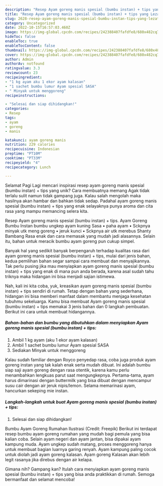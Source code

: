 ```yaml
---
description: "Resep Ayam goreng manis spesial (bumbu instan) + tips yang Lezat Sekali, Mengugah Selera"
title: "Resep Ayam goreng manis spesial (bumbu instan) + tips yang Lezat Sekali, Mengugah Selera"
slug: 2628-resep-ayam-goreng-manis-spesial-bumbu-instan-tips-yang-lezat-sekali-mengugah-selera
category: Uncategorized
date: 2022-10-15T16:57:03.460Z
image: https://img-global.cpcdn.com/recipes/242388407fafdfe8/680x482cq70/ayam-goreng-manis-spesial-bumbu-instan-tips-foto-resep-utama.jpg
hideToc: false
enableToc: true
enableTocContent: false
thumbnail: https://img-global.cpcdn.com/recipes/242388407fafdfe8/680x482cq70/ayam-goreng-manis-spesial-bumbu-instan-tips-foto-resep-utama.jpg
cover: https://img-global.cpcdn.com/recipes/242388407fafdfe8/680x482cq70/ayam-goreng-manis-spesial-bumbu-instan-tips-foto-resep-utama.jpg
author: Admin
authorAv: notfound
ratingvalue: 3.3
reviewcount: 23
recipeingredient:
- "1 kg ayam aku 1 ekor ayam kalasan"
- "1 sachet bumbu lumur Ayam spesial SASA"
- " Minyak untuk menggoreng"
recipeinstructions:

- "Selesai dan siap dihidangkan!"
categories:
- Resep
tags:
- ayam
- goreng
- manis

katakunci: ayam goreng manis 
nutrition: 229 calories
recipecuisine: Indonesian
preptime: "PT10M"
cooktime: "PT33M"
recipeyield: "4"
recipecategory: Lunch

---
```



Selamat Pagi Lagi mencari inspirasi resep ayam goreng manis spesial (bumbu instan) + tips yang unik? Cara membuatnya memang Agak tidak terlalu sulit namun tidak gampang juga. Kalau salah mengolah maka hasilnya akan hambar dan bahkan tidak sedap. Padahal ayam goreng manis spesial (bumbu instan) + tips yang enak selayaknya punya aroma dan cita rasa yang mampu memancing selera kita.


Resep Ayam goreng manis spesial (bumbu instan) + tips. Ayam Goreng Bumbu Instan bumbu ungkep ayam kuning Sasa • paha ayam • Sckpnya minyak utk meng goreng • jeruk kunci • Sckpnya air utk merebus Shanty Bambang Rasa enak dan cara memasak yang mudah jadi alasannya. Selain itu, bahan untuk meracik bumbu ayam goreng pun cukup simpel.

Banyak hal yang sedikit banyak berpengaruh terhadap kualitas rasa dari ayam goreng manis spesial (bumbu instan) + tips, mulai dari jenis bahan, kedua pemilihan bahan segar sampai cara membuat dan menyajikannya. Tak perlu pusing jika mau menyiapkan ayam goreng manis spesial (bumbu instan) + tips yang enak di mana pun anda berada, karena asal sudah tahu triknya maka hidangan ini bisa menjadi sajian istimewa.


Nah, kali ini kita coba, yuk, kreasikan ayam goreng manis spesial (bumbu instan) + tips sendiri di rumah. Tetap dengan bahan yang sederhana, hidangan ini bisa memberi manfaat dalam membantu menjaga kesehatan tubuhmu sekeluarga. Kamu bisa membuat Ayam goreng manis spesial (bumbu instan) + tips memakai 3 jenis bahan dan 0 langkah pembuatan. Berikut ini cara untuk membuat hidangannya.

<!--inarticleads1-->

##### Bahan-bahan dan bumbu yang dibutuhkan dalam menyiapkan Ayam goreng manis spesial (bumbu instan) + tips:

1. Ambil 1 kg ayam (aku 1 ekor ayam kalasan)
1. Ambil 1 sachet bumbu lumur Ayam spesial SASA
1. Sediakan  Minyak untuk menggoreng


Kalau sudah familiar dengan Royco penyedap rasa, coba juga produk ayam goreng instan yang tak kalah enak serta mudah dibuat. Ini adalah bumbu siap saji ayam goreng dengan rasa otentik, karena kamu perlu menambahkan lengkuas parut saat mengungkepnya. Pertama-tama, ayam harus dimarinasi dengan buttermilk yang bisa dibuat dengan mencampur susu cair dengan air jeruk nipis/lemon. Selama memarinasi ayam, hancurkan sekeping mie instan. 

<!--inarticleads2-->

##### Langkah-langkah untuk buat Ayam goreng manis spesial (bumbu instan) + tips:


1. Selesai dan siap dihidangkan!

Bumbu Ayam Goreng Rumahan Ilustrasi (Credit: Freepik) Berikut ini terdapat resep bumbu ayam goreng rumahan yang mudah bagi pemula yang bisa kalian coba. Selain ayam negeri dan ayam jantan, bisa dipakai ayam kampung muda. Ayam ungkep sudah matang, proses menggoreng hanya untuk membuat bagian luarnya garing renyah. Ayam kampung paling cocok untuk diolah jadi ayam goreng kalasan. Ayam goreng Kalasan akan lebih legit rasanya jika direbus dengan air kelapa. 

Gimana nih? Gampang kan? Itulah cara menyiapkan ayam goreng manis spesial (bumbu instan) + tips yang bisa anda praktikkan di rumah. Semoga bermanfaat dan selamat mencoba!
